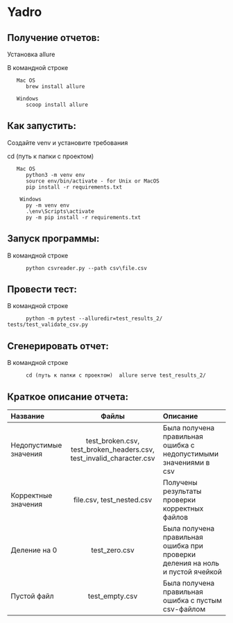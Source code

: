 # Yadro


## Получение отчетов: 
   Установка allure 
   
   В командной строке
   
       Mac OS
          brew install allure

       Windows 
          scoop install allure


## Как запустить:
   Создайте venv и установите требования
   
   cd (путь к папки с проектом)
       
       Mac OS
          python3 -m venv env
          source env/bin/activate - for Unix or MacOS
          pip install -r requirements.txt
  
        Windows
          py -m venv env
          .\env\Scripts\activate
          py -m pip install -r requirements.txt


## Запуск программы:
   В командной строке 
         
          python csvreader.py --path csv\file.csv  



## Провести тест:
   В командной строке
   
          python -m pytest --alluredir=test_results_2/ tests/test_validate_csv.py 



## Сгенерировать отчет:
   В командной строке 
   
          cd (путь к папки с проектом)  allure serve test_results_2/
          

## Краткое описание отчета:
| Название | Файлы | Описание |
|:----|:----:|:----------|
| Недопустимые значения | test_broken.csv, test_broken_headers.csv, test_invalid_character.csv | Была получена правильная ошибка с недопустимыми значениями в csv  |
| Корректные значения 	| file.csv, test_nested.csv |	Получены результаты проверки корректных файлов |
| Деление на 0	| test_zero.csv	| Была получена правильная ошибка при проверки деления на ноль и пустой ячейкой |
| Пустой файл | test_empty.csv  |	Была получена правильная ошибка с пустым csv-файлом |
